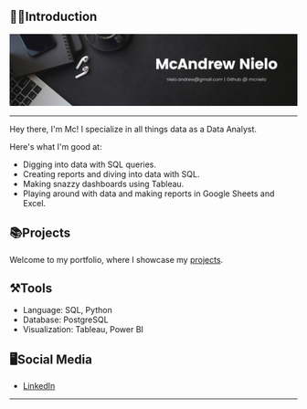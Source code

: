 ## 🙆‍♂️Introduction
<div align="center"><img src="https://github.com/mcnielo/mcnielo/blob/main/banner.png" alt="Image"></div>


***

Hey there, I'm Mc! I specialize in all things data as a Data Analyst.

Here's what I'm good at:

- Digging into data with SQL queries.
- Creating reports and diving into data with SQL.
- Making snazzy dashboards using Tableau.
- Playing around with data and making reports in Google Sheets and Excel.

## 📚Projects
Welcome to my portfolio, where I showcase my [projects](https://github.com/mcnielo).

## ⚒️Tools
- Language: SQL, Python
- Database: PostgreSQL
- Visualization: Tableau, Power BI

## 🖥️Social Media

- [LinkedIn](https://www.linkedin.com/in/mcandrewnielo/)

***
